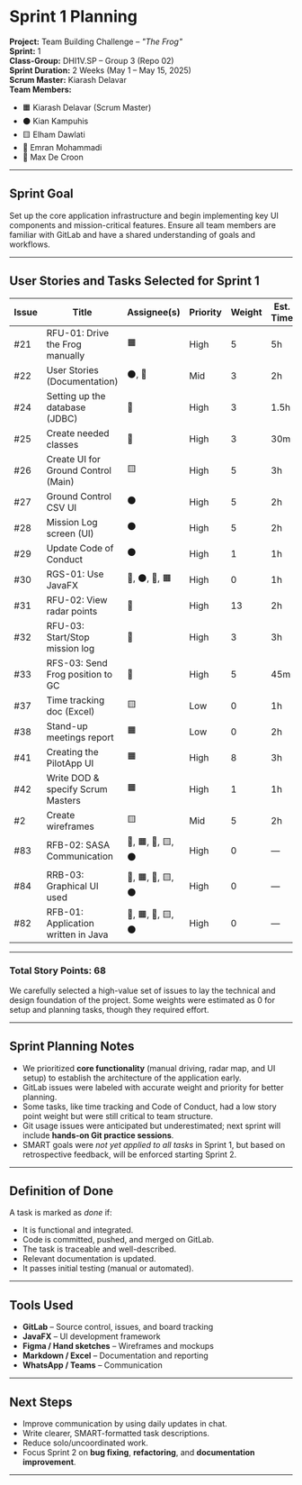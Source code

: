 #  Sprint 1 Planning

**Project:** Team Building Challenge – *"The Frog"*  
**Sprint:** 1  
**Class-Group:** DHI1V.SP – Group 3 (Repo 02)  
**Sprint Duration:** 2 Weeks (May 1 – May 15, 2025)  
**Scrum Master:** Kiarash Delavar  
**Team Members:**  
- 🟧 Kiarash Delavar (Scrum Master)  
- ⚫ Kian Kampuhis  
- 🟨 Elham Dawlati  
- 🔴 Emran Mohammadi  
- 🔵 Max De Croon  

---

##  Sprint Goal

Set up the core application infrastructure and begin implementing key UI components and mission-critical features. Ensure all team members are familiar with GitLab and have a shared understanding of goals and workflows.

---

##  User Stories and Tasks Selected for Sprint 1

| **Issue** | **Title** | **Assignee(s)** | **Priority** | **Weight** | **Est. Time** |
|----------|-----------|-----------------|--------------|------------|---------------|
| #21 | RFU-01: Drive the Frog manually | 🟧 | High | 5 | 5h |
| #22 | User Stories (Documentation) | ⚫, 🔵 | Mid | 3 | 2h |
| #24 | Setting up the database (JDBC) | 🔵 | High | 3 | 1.5h |
| #25 | Create needed classes | 🔴 | High | 3 | 30m |
| #26 | Create UI for Ground Control (Main) | 🟨| High | 5 | 3h |
| #27 | Ground Control CSV UI | ⚫ | High | 5 | 2h |
| #28 | Mission Log screen (UI) | ⚫| High | 5 | 2h |
| #29 | Update Code of Conduct | ⚫ | High | 1 | 1h |
| #30 | RGS-01: Use JavaFX | 🔵, ⚫, 🔴, 🟧 | High | 0 | 1h |
| #31 | RFU-02: View radar points | 🔴 | High | 13 | 2h |
| #32 | RFU-03: Start/Stop mission log | 🔵 | High | 3 | 3h |
| #33 | RFS-03: Send Frog position to GC | 🔴| High | 5 | 45m |
| #37 | Time tracking doc (Excel) | 🟨 | Low | 0 | 1h |
| #38 | Stand-up meetings report | 🟧 | Low | 0 | 2h |
| #41 | Creating the PilotApp UI | 🟧 | High | 8 | 3h |
| #42 | Write DOD & specify Scrum Masters | 🟧 | High | 1 | 1h |
| #2  | Create wireframes | 🟨| Mid | 5 | 2h |
| #83 | RFB-02: SASA Communication | 🔵, 🟧, 🔴, 🟨, ⚫| High | 0 |  — |
| #84 | RRB-03: Graphical UI used | 🔵, 🟧, 🔴, 🟨,  ⚫ | High | 0 |  — |
| #82 | RFB-01: Application written in Java | 🔵, 🟧, 🔴, 🟨, ⚫ | High | 0 |  — |

---

###  Total Story Points: **68**
We carefully selected a high-value set of issues to lay the technical and design foundation of the project. Some weights were estimated as 0 for setup and planning tasks, though they required effort. 

---

##  Sprint Planning Notes

- We prioritized **core functionality** (manual driving, radar map, and UI setup) to establish the architecture of the application early.
- GitLab issues were labeled with accurate weight and priority for better planning.
- Some tasks, like time tracking and Code of Conduct, had a low story point weight but were still critical to team structure.
-  Git usage issues were anticipated but underestimated; next sprint will include **hands-on Git practice sessions**.
- SMART goals were *not yet applied to all tasks* in Sprint 1, but based on retrospective feedback, will be enforced starting Sprint 2.

---

##  Definition of Done

A task is marked as *done* if:
- It is functional and integrated.
- Code is committed, pushed, and merged on GitLab.
- The task is traceable and well-described.
- Relevant documentation is updated.
- It passes initial testing (manual or automated).

---

##  Tools Used

- **GitLab** – Source control, issues, and board tracking  
- **JavaFX** – UI development framework  
- **Figma / Hand sketches** – Wireframes and mockups  
- **Markdown / Excel** – Documentation and reporting  
- **WhatsApp / Teams** – Communication  

---

##  Next Steps

- Improve communication by using daily updates in chat.
- Write clearer, SMART-formatted task descriptions.
- Reduce solo/uncoordinated work.
- Focus Sprint 2 on **bug fixing**, **refactoring**, and **documentation improvement**.

---

